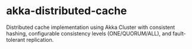 # akka-distributed-cache
Distributed cache implementation using Akka Cluster with consistent hashing, configurable consistency levels (ONE/QUORUM/ALL), and fault-tolerant replication.
